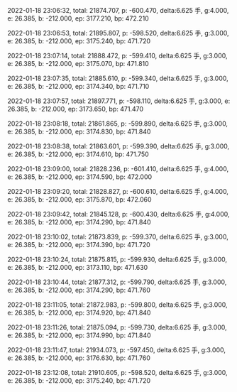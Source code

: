 2022-01-18 23:06:32, total: 21874.707, p: -600.470, delta:6.625 手, g:4.000, e: 26.385, b: -212.000, ep: 3177.210, bp: 472.210

2022-01-18 23:06:53, total: 21895.807, p: -598.520, delta:6.625 手, g:3.000, e: 26.385, b: -212.000, ep: 3175.240, bp: 471.720

2022-01-18 23:07:14, total: 21888.472, p: -599.410, delta:6.625 手, g:3.000, e: 26.385, b: -212.000, ep: 3175.070, bp: 471.810

2022-01-18 23:07:35, total: 21885.610, p: -599.340, delta:6.625 手, g:3.000, e: 26.385, b: -212.000, ep: 3174.340, bp: 471.710

2022-01-18 23:07:57, total: 21897.771, p: -598.110, delta:6.625 手, g:3.000, e: 26.385, b: -212.000, ep: 3173.650, bp: 471.470

2022-01-18 23:08:18, total: 21861.865, p: -599.890, delta:6.625 手, g:3.000, e: 26.385, b: -212.000, ep: 3174.830, bp: 471.840

2022-01-18 23:08:38, total: 21863.601, p: -599.390, delta:6.625 手, g:3.000, e: 26.385, b: -212.000, ep: 3174.610, bp: 471.750

2022-01-18 23:09:00, total: 21828.236, p: -601.410, delta:6.625 手, g:4.000, e: 26.385, b: -212.000, ep: 3174.590, bp: 472.000

2022-01-18 23:09:20, total: 21828.827, p: -600.610, delta:6.625 手, g:4.000, e: 26.385, b: -212.000, ep: 3175.870, bp: 472.060

2022-01-18 23:09:42, total: 21845.128, p: -600.430, delta:6.625 手, g:4.000, e: 26.385, b: -212.000, ep: 3174.290, bp: 471.840

2022-01-18 23:10:02, total: 21873.839, p: -599.370, delta:6.625 手, g:3.000, e: 26.385, b: -212.000, ep: 3174.390, bp: 471.720

2022-01-18 23:10:24, total: 21875.815, p: -599.930, delta:6.625 手, g:3.000, e: 26.385, b: -212.000, ep: 3173.110, bp: 471.630

2022-01-18 23:10:44, total: 21877.312, p: -599.790, delta:6.625 手, g:3.000, e: 26.385, b: -212.000, ep: 3174.290, bp: 471.760

2022-01-18 23:11:05, total: 21872.983, p: -599.800, delta:6.625 手, g:3.000, e: 26.385, b: -212.000, ep: 3174.920, bp: 471.840

2022-01-18 23:11:26, total: 21875.094, p: -599.730, delta:6.625 手, g:3.000, e: 26.385, b: -212.000, ep: 3174.990, bp: 471.840

2022-01-18 23:11:47, total: 21934.073, p: -597.450, delta:6.625 手, g:3.000, e: 26.385, b: -212.000, ep: 3176.630, bp: 471.760

2022-01-18 23:12:08, total: 21910.605, p: -598.520, delta:6.625 手, g:3.000, e: 26.385, b: -212.000, ep: 3175.240, bp: 471.720